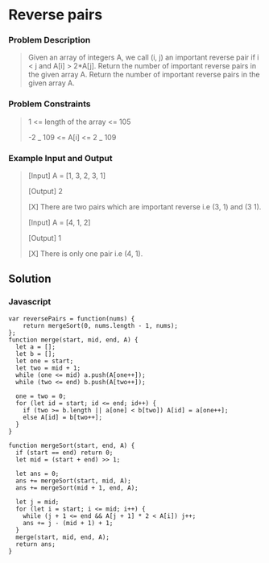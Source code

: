 # Reverse pairs

### Problem Description

> Given an array of integers A, we call (i, j) an important reverse pair if i < j and A[i] > 2\*A[j].
> Return the number of important reverse pairs in the given array A.
> Return the number of important reverse pairs in the given array A.

### Problem Constraints

> 1 <= length of the array <= 105
>
> -2 _ 109 <= A[i] <= 2 _ 109

### Example Input and Output

> [Input] A = [1, 3, 2, 3, 1]
>
> [Output] 2
>
> [X] There are two pairs which are important reverse i.e (3, 1) and (3 1).
>
> [Input] A = [4, 1, 2]
>
> [Output] 1
>
> [X] There is only one pair i.e (4, 1).

## Solution

### Javascript

```
var reversePairs = function(nums) {
    return mergeSort(0, nums.length - 1, nums);
};
function merge(start, mid, end, A) {
  let a = [];
  let b = [];
  let one = start;
  let two = mid + 1;
  while (one <= mid) a.push(A[one++]);
  while (two <= end) b.push(A[two++]);

  one = two = 0;
  for (let id = start; id <= end; id++) {
    if (two >= b.length || a[one] < b[two]) A[id] = a[one++];
    else A[id] = b[two++];
  }
}

function mergeSort(start, end, A) {
  if (start == end) return 0;
  let mid = (start + end) >> 1;

  let ans = 0;
  ans += mergeSort(start, mid, A);
  ans += mergeSort(mid + 1, end, A);

  let j = mid;
  for (let i = start; i <= mid; i++) {
    while (j + 1 <= end && A[j + 1] * 2 < A[i]) j++;
    ans += j - (mid + 1) + 1;
  }
  merge(start, mid, end, A);
  return ans;
}

```
